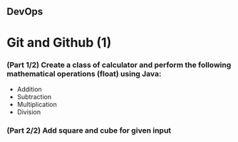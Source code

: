 ## DevOps
# Git and Github (1)

### (Part 1/2) Create a class of calculator and perform the following mathematical operations (float) using Java: 
- Addition 
- Subtraction 
- Multiplication 
- Division

### (Part 2/2) Add square and cube for given input
